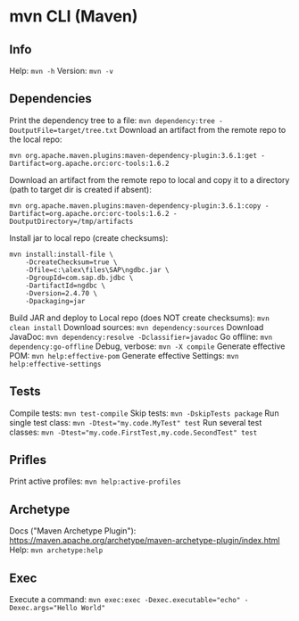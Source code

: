# mvn CLI (Maven)

## Info
Help: `mvn -h`
Version: `mvn -v`

## Dependencies
Print the dependency tree to a file: `mvn dependency:tree -DoutputFile=target/tree.txt`
Download an artifact from the remote repo to the local repo:
```
mvn org.apache.maven.plugins:maven-dependency-plugin:3.6.1:get -Dartifact=org.apache.orc:orc-tools:1.6.2
```
Download an artifact from the remote repo to local and copy it to a directory (path to target dir is created if absent):
```
mvn org.apache.maven.plugins:maven-dependency-plugin:3.6.1:copy -Dartifact=org.apache.orc:orc-tools:1.6.2 -DoutputDirectory=/tmp/artifacts
```
Install jar to local repo (create checksums):
```
mvn install:install-file \
	-DcreateChecksum=true \
	-Dfile=c:\alex\files\SAP\ngdbc.jar \
	-DgroupId=com.sap.db.jdbc \
	-DartifactId=ngdbc \
	-Dversion=2.4.70 \
	-Dpackaging=jar
```
Build JAR and deploy to Local repo (does NOT create checksums): `mvn clean install`
Download sources: `mvn dependency:sources`
Download JavaDoc: `mvn dependency:resolve -Dclassifier=javadoc`
Go offline: `mvn dependency:go-offline`
Debug, verbose: `mvn -X compile`
Generate effective POM: `mvn help:effective-pom`
Generate effective Settings: `mvn help:effective-settings`

## Tests
Compile tests: `mvn test-compile`
Skip tests: `mvn -DskipTests package`
Run single test class: `mvn -Dtest="my.code.MyTest" test`
Run several test classes: `mvn -Dtest="my.code.FirstTest,my.code.SecondTest" test`

## Prifles
Print active profiles: `mvn help:active-profiles`

## Archetype
Docs ("Maven Archetype Plugin"): https://maven.apache.org/archetype/maven-archetype-plugin/index.html
Help: `mvn archetype:help`

## Exec
Execute a command: `mvn exec:exec -Dexec.executable="echo" -Dexec.args="Hello World"`